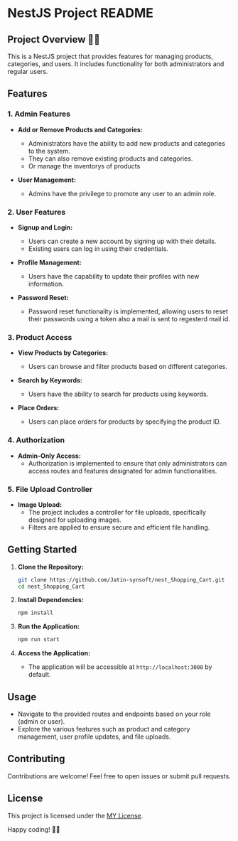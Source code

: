 # NestJS Project README

## Project Overview 🚀✨

This is a NestJS project that provides features for managing products, categories, and users. It includes functionality for both administrators and regular users.

## Features

### 1. Admin Features

- **Add or Remove Products and Categories:**
  - Administrators have the ability to add new products and categories to the system.
  - They can also remove existing products and categories.
  - Or manage the inventorys of products

- **User Management:**
  - Admins have the privilege to promote any user to an admin role.

### 2. User Features

- **Signup and Login:**
  - Users can create a new account by signing up with their details.
  - Existing users can log in using their credentials.

- **Profile Management:**
  - Users have the capability to update their profiles with new information.

- **Password Reset:**
  - Password reset functionality is implemented, allowing users to reset their passwords using a token also a mail is sent to regesterd mail id.

### 3. Product Access

- **View Products by Categories:**
  - Users can browse and filter products based on different categories.

- **Search by Keywords:**
  - Users have the ability to search for products using keywords.

- **Place Orders:**
  - Users can place orders for products by specifying the product ID.

### 4. Authorization

- **Admin-Only Access:**
  - Authorization is implemented to ensure that only administrators can access routes and features designated for admin functionalities.

### 5. File Upload Controller

- **Image Upload:**
  - The project includes a controller for file uploads, specifically designed for uploading images.
  - Filters are applied to ensure secure and efficient file handling.

## Getting Started

1. **Clone the Repository:**
   ```bash
   git clone https://github.com/Jatin-synsoft/nest_Shopping_Cart.git
   cd nest_Shopping_Cart
   ```

2. **Install Dependencies:**
   ```bash
   npm install
   ```

3. **Run the Application:**
   ```bash
   npm run start
   ```

4. **Access the Application:**
   - The application will be accessible at `http://localhost:3000` by default.

## Usage

- Navigate to the provided routes and endpoints based on your role (admin or user).
- Explore the various features such as product and category management, user profile updates, and file uploads.

## Contributing

Contributions are welcome! Feel free to open issues or submit pull requests.

## License

This project is licensed under the [ MY License](LICENSE).

Happy coding! 🚀✨
